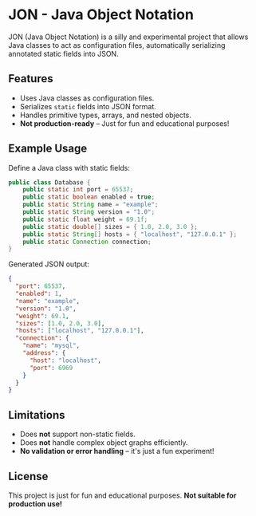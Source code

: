 # JON - Java Object Notation

JON (Java Object Notation) is a silly and experimental project that allows Java classes to act as configuration files, automatically serializing annotated static fields into JSON.

## Features

- Uses Java classes as configuration files.
- Serializes `static` fields into JSON format.
- Handles primitive types, arrays, and nested objects.
- **Not production-ready** – Just for fun and educational purposes!

## Example Usage

Define a Java class with static fields:

```java
public class Database {
    public static int port = 65537;
    public static boolean enabled = true;
    public static String name = "example";
    public static String version = "1.0";
    public static float weight = 69.1f;
    public static double[] sizes = { 1.0, 2.0, 3.0 };
    public static String[] hosts = { "localhost", "127.0.0.1" };
    public static Connection connection;
}
```

Generated JSON output:

```json
{
  "port": 65537,
  "enabled": 1,
  "name": "example",
  "version": "1.0",
  "weight": 69.1,
  "sizes": [1.0, 2.0, 3.0],
  "hosts": ["localhost", "127.0.0.1"],
  "connection": {
    "name": "mysql",
    "address": {
      "host": "localhost",
      "port": 6969
    }
  }
}
```

## Limitations

- Does **not** support non-static fields.
- Does **not** handle complex object graphs efficiently.
- **No validation or error handling** – it's just a fun experiment!

## License

This project is just for fun and educational purposes. **Not suitable for production use!**
